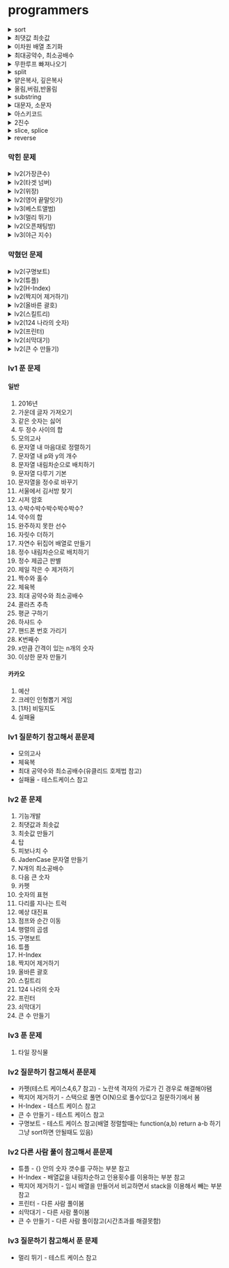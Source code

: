 # programmers

<details>
<summary>sort</summary>
<div markdown="1">

``` javascript
arr = [1, 3, 7, 5, 21, 13, 44]

1. 오름차순
arr.sort(function (a,b){ return a-b; }) // [ 1, 3, 5, 7, 13, 21, 44 ]

2. 내림차순
arr.sort(function (a,b){ return b-a; }) // [ 44, 21, 13, 7, 5, 3, 1 ]
```

</div>
</details>

<details>
<summary>최댓값 최솟값</summary>
<div markdown="1">

``` javascript
var arr = [1, 2, 3]
var max = 0;
var min = 0;

- Number
max = Math.max(1, 2, 3) // 3
min = Math.min(1, 2, 3) // 1

- Array
max = Math.max.apply(null, arr) // 3
min = Math.min.apply(null, arr) // 1
```

</div>
</details>

<details>
<summary>이차원 배열 초기화</summary>
<div markdown="1">

``` javascript
arr = [1,2,3]
col = []

for(var i=0; i<arr.length; i++) {
  col.push([i])
}

console.log(col) // [[0],[1],[2]]
```

</div>
</details>

<details>
<summary>최대공약수, 최소공배수</summary>

<div markdown="1">

- 유클리드 호제법
  - 최대공약수 -> 큰수%작은수 == 0 일때까지 재귀 호출(0일 경우 작은수가 최대 공약)
  - 최소공배수 -> (큰수*작은수)/최대공약수

```
예시) 34, 52

최대 공약수
52%32 = 20
32%20 = 12
20%12 = 8
12%8 = 4
8%4 = 0       >> 4 최대 공약수

최소 공배수
(52*32)/최대 공약수

```
</div>
</details>

<details>
<summary>무한루프 빠져나오기</summary>
<div markdown="1">

``` javascript
var count = 0;
while(true) {
  count++
  if(count == 10) {
    return false
  }

  ... 소스

}
```

</div>
</details>

<details>
<summary>split</summary>
<div markdown="1">

``` javascript
// 문자열을 특정 기준에 맞게 배열로 바꿔주는 함수

var a = "helloWorld"
var b = "h e l l o W o r l d"
var c = "h-e-l-l-o-W-o-r-l-d"

var aa = a.split("")
var bb = b.split(" ")
var cc = c.split("-")

console.log(aa) // 	[ 'h', 'e', 'l', 'l', 'o', 'W', 'o', 'r', 'l', 'd' ]
console.log(bb) // 	[ 'h', 'e', 'l', 'l', 'o', 'W', 'o', 'r', 'l', 'd' ]
console.log(cc) // 	[ 'h', 'e', 'l', 'l', 'o', 'W', 'o', 'r', 'l', 'd' ]

```

</div>
</details>

<details>
<summary>얕은복사, 깊은복사</summary>
<div markdown="1">

``` javascript
// 얕은 복사 -> 기존 배열에 영향을 끼침
// 깊은 복사 -> 기존 배열에 영향을 안끼침
var a = [12, 2, 34, 4] // 기존 배열
var b = a // 얕은 복사
var c = Array.from(a) // 깊은 복사

a.reverse() // 기존 배열 변경
c.push(123123) // 깊은 복사한 배열 변경

console.log(a) // 기존 배열
console.log(b) // 얕은 복사
console.log(c) // 깊은 복사
```

</div>
</details>

</div>
</details>

<details>
<summary>올림,버림,반올림</summary>
<div markdown="1">

``` javascript
1.올림
Math.ceil(변수)

2.버림
Math.floor(변수)

3.반올림
Math.round(변수)

4.소숫점길이 만큼 반올림
변수.toString(소숫점길이)

var num = 99.555
console.log(Math.ceil(num)) // 100
console.log(Math.floor(num)) // 99
console.log(Math.round(num)) // 100
console.log(num.toFixed(2)) // 99.56


```

</div>
</details>

<details>
<summary>substring</summary>
<div markdown="1">

```javascript

var str = '123456789';

// --------------------------------- substring ---------------------------------
// string.substring(start, end) - start인덱스 부터 end인덱스-1 까지 출력함
// string.substring(start) - start부터 마지막 인덱스 까지

console.log(str.substring(1,4)) // 234
console.log(str.substring(0)) // 123456789
console.log(str) // 123456789

// --------------------------------- substr ---------------------------------
// string.substr(start, end) - start인덱스 부터 end인덱스-1 까지 출력함
// string.substr(start) - start부터 마지막 인덱스 까지
console.log(str.substr(0,4)) // 1234
console.log(str.substr(5)) // 6789
console.log(str) // 123456789


```

</div>
</details>

<details>
<summary>대문자, 소문자</summary>
<div markdown="1">

```

```

</div>
</details>

<details>
<summary>아스키코드</summary>
<div markdown="1">

```

```

</div>
</details>

<details>
<summary>2진수</summary>
<div markdown="1">

```

```

</div>
</details>

<details>
<summary>slice, splice</summary>
<div markdown="1">

```

```

</div>
</details>

<details>
<summary>reverse</summary>
<div markdown="1">

```

```

</div>
</details>

### 막힌 문제


<details>
<summary>lv2(가장큰수)</summary>
<div markdown="1">

``` javascript
막힌 부분numbers에 있는 값을cal 변수에 2차원 배열로 넣었는데 그이후에 막힘
ex)
<!-- numbers = [12, 24, 33, 1, 51]
cal = [[1, 2], [2, 4], [3, 3], [1], [5, 1]]
이 상태에서 cal[i][0]이 큰 수를 가장 우선으로 answer변수에 넣고
만약 cal[i][0]와 cal[i+1][0]이 같은경우에는
반복문을 통해 큰수를 찾으려고 하는데 머리가 막힘 -->

function solution(numbers) {
    var answer = '';
    var cal = []
    var a = numbers.sort().reverse().join(" ")
    var num = 0
    for(var i=0; i<numbers.length; i++) {
        cal.push([])
        for(var j=num; j<a.length; j++) {
            if(a[j] !== " ") {
                cal[i].push(a[j])
                num++
            } else {
                num++
                break;
            }
        }
    }

    console.log(a)
    console.log(cal)
    var count = 0;
    while(cal.length>0) {
        count++
        if(count == 10) {
            break;
        }
        for(var i=0; i<cal.length; i++) {
            if(i < cal.length-1 &&cal[i][0] > cal[i+1][0]) {
                answer += cal[i]
                cal.shift()
                break;
            } else {
                answer += cal[i+1]
                break;
            }
        }
    }
    console.log(answer)

    return answer;
}

// 2차 시도
function solution(numbers) {
    var answer = '';
    var a = numbers.join(",")
    var cal = []

    for(var i=0; i<numbers.length; i++) {
        cal.push([])
        for(var j=0; j<a.length; j++) {
            if(a[j]*1 >=0 ) {
                cal[i].push(a[j])
            } else {
                a = a.substr(j+1)
                break;
            }
        }
    }
    cal.sort().reverse()

    for(var i=0; i<cal.length-1; i++) {
        for(var j=0; j<cal[i].length-1; j++) {
            if(cal[i][j] == cal[i+1][j] && cal[i][j+1]<cal[i+1][j]) {  
                var temp = cal[i]
                cal[i] = cal[i+1]
                cal[i+1] = temp
            }
        }
        answer += cal[i]
    }
    answer += cal[i]
    var result = ''
    for(var i=0; i<answer.length; i++) {
        if(answer[i]*1 >=0) {
            result += answer[i]
        }
    }
    console.log(typeof result)
    return result;
}
```

</div>
</details>

<details>
<summary>lv2(타겟 넘버)</summary>
<div markdown="1">

``` javascript
// taget/number 하고 몫 만큼 +, - 계산하기
// ex)
// 3/1 == 3 이므로 순수 +3개, (+, -)0개 되게 만들기
// dfs, bfs 공부하고 다시 풀기
// -1+1+1+1+1 = 3
// +1-1+1+1+1 = 3
// +1+1-1+1+1 = 3
// +1+1+1-1+1 = 3
// +1+1+1+1-1 = 3
function solution(numbers, target) {
    var answer = 0;
    for(var i=0; i<numbers.length; i++) {
        var cal = 0;
        for(var j=0; j<numbers.length; j++) {
            if(cal > target) {
                cal -=  numbers[j]
                continue;
            }
            if(cal <= target) {
                cal += numbers[j]
                if(cal == target) {
                    continue;
                }
            }
        }
        if(cal==target && j==numbers.length) {
            answer++
        }
    }
    return answer;
}
```

</div>
</details>

<details>
<summary>lv2(위장)</summary>
<div markdown="1">

``` javascript
// 순열 공부하고 다시 풀기
function solution(clothes) {
    var answer = clothes.length;
    var hash = {};
    var tail = [];
    var sum = [];

    for(var i=0; i<clothes.length; i++) {
        tail = null;
        for(var j=0; j<clothes[i].length; j++) {
            var value = clothes[i][1]
            if(tail != value) {
                if(!hash[value]) {
                    hash[value] = 1
                } else {
                    hash[value]++
                }
            }
            tail = value
        }
    }
    console.log(hash)
    if(Object.keys(hash).length>1) {
        var cal = [];
        for(var value in hash) {
            cal[value] = hash[]
        }
    }
    return answer;
}
```

</div>
</details>

<details>
<summary>lv2(영어 끝말잇기)</summary>
<div markdown="1">

``` javascript

function solution(n, words) {
    var answer = [1, 1]; // 끝말잇기 시작할때 순서, 차례 초기값 설정
    var countTurn = -1; // 0부터 시작하면 차례가 초기화 제대로 안되서 -1부터 시작
    var countPeople = 0;
    // 모든사람 순서 돌았을때 차례,순번 초기화 함수
    function reset() {
        answer[1]++
        countTurn = 0
        countPeople = 1
    }

    for(var i=0; i<words.length-1; i++) {
        countTurn++
        countPeople++
        var last = words[i].length-1 // 해당 단어 마지막 글자

        if(countTurn == n) {
            reset()
        }
        // console.log(i, answer, countTurn, countPeople)
        if(words[i][last] == words[i+1][0]) {
            for(var j=0; j<=i-1; j++) {
                //  해당 순서 사람이 중복단어를 말했을 경우
                // (i!= j) 하는 이유는 다른 순서에서 중복 단어를 사용했는지 체크하기 위해서
                if(words[i] == words[j] && i!==j) {
                    answer[0] = countPeople
                    return answer
                //  해당 순서 다음 사람이 중복단어를 말했을 경우
                } else if(words[i+1] == words[j] && i!==j) {
                    countTurn++
                    countPeople++
                    if(countTurn == n) {
                        reset()
                        return answer
                    } else {
                        answer[0] = countPeople
                        return answer
                    }
                }
            }
        // 다음 사람이 끝말잇기를 틀렷을 경우
        } else if(words[i][last] !== words[i+1][0]) {
            countTurn++
            countPeople++
            if(countTurn == n) {
                reset()
            }
            return answer
        }         
    }
    // 끝까지 아무도 안틀렷을 경우
    answer[0] = 0
    answer[1] = 0
    return answer
}

```

</div>
</details>

<details>
<summary>lv3(베스트앨범)</summary>
<div markdown="1">

``` javascript
// 제한 조건
// 1. 장르 별로 가장 많이 재생된 노래를 두 개씩 모아 베스트 앨범을 출시
// 2. 속한 노래가 많이 재생된 장르를 먼저 수록합니다.
// 3. 장르 내에서 많이 재생된 노래를 먼저 수록합니다.
// 4. 장르 내에서 재생 횟수가 같은 노래 중에서는 고유 번호가 낮은 노래를 먼저 수록합니다.


// 장르별 재생횟수 내림차순까지는 만들었는데
// 베스트 앨범에 2개 혹은 1개씩 return 하는법을 모르겠음

// [ [ 4, 'pop', 2500 ],
//   [ 3, 'classic', 800 ],
//   [ 1, 'pop', 600 ],
//   [ 0, 'classic', 500 ],
//   [ 2, 'classic', 150 ] ]

function solution(genres, plays) {
    var answer = [];
    var arr = [];

    for(var i=0; i<genres.length; i++) {
        arr.push([])
        arr[i].push(i)
        arr[i].push(genres[i])
        arr[i].push(plays[i])
    }

    arr.sort(function(a, b) {
        return b[2] - a[2]
    })

    console.log(arr)
    return answer;
}
```

</div>
</details>

<details>
<summary>lv3(멀리 뛰기)</summary>
<div markdown="1">

``` javascript
// 순열 조합 공부하고 다시 풀기

function solution(n) {
    var answer = 1;
    var count = 0;
    var double = 2
    var value = n
    while(true) {
        var num = 0;
        if(value-double>=0) {
            num = (value-double)%1234567
            answer += (num+1)%1234567
        } else {
            break;
        }
        double = (double*2)%1234567
    }
    return answer;
}
```

</div>
</details>

<details>
<summary>lv2(오픈채팅방)</summary>
<div markdown="1">

``` javascript
// 배열로 접근하니깐 한계를 느낌
// 객체로 다시 풀어보자.

  // 현재 출력
  // 'Muzi님이 들어왔습니다.',
  // 'Prodo님이 들어왔습니다.',
  // 'Muzi님이 나갔습니다.',
  // 'Prodo님이 들어왔습니다.'

  function solution(record) {
      var answer = '';
      var arr = [];
      var obj = {};

      for(var i=0; i<record.length; i++) {
          arr.push([])
          arr[i] = record[i].split(" ")
      }
      // 들어왔다가 아이디 바꾼 경우 고유 아이디로 구분 해서 바꿔주기
      // change로 들어왔을때 닉네임 바꾸기
      // answer = answer.replace(/Muzi/g, arr[i][2]) /Muzi/ 이부분을 변수로 하는법을 모르겠음
      for(var i=0; i<arr.length; i++) {
          if(arr[i][0] == 'Enter') {
              for(var k=0; k<arr.length; k++) {
                  if(k<i && arr[i][1] == arr[k][1]) {
                      var temp = arr[k][2]
                      // console.log(/arr[k][2]/g)
                      console.log(temp)
                      answer = answer.replace(/Muzi/g, arr[i][2])
                      break;
                  }
              }
              answer += arr[i][2]+'님이 들어왔습니다.'
          } else if(arr[i][0] == 'Leave') {
              for(var j=0; j<arr.length; j++) {
                  if(arr[i][1] == arr[j][1]) {
                      answer += arr[j][2]+'님이 나갔습니다.'
                      break;
                  }
              }
          }
      }
      // console.log(arr)
      return answer;
  }
```

</div>
</details>

<details>
<summary>lv3(야근 지수)</summary>
<div markdown="1">

``` javascript
// 555 4
// (344) 9, 16, 16 => 41
// (335) 9, 9 25 =>  43

// 풀이
// 1. works배열 내림차순 (제곱할때 큰값부터 -1 해야 최솟값이 나올꺼 같아서)
// 2. works배열 요소가 0과 같거나 작으면 continue로 넘기고 큰 경우는 -1 해주기
// 3. n == 0 이면 각 works요소 제곱하고 answer return

function solution(n, works) {
    var answer = 0;
    works.sort(function (a, b) {
        return b-a;
    })
    while(n>0) {

        for(var i=0; i<works.length; i++) {
            n--
            if(works[i]>0) {
                works[i] = works[i]-1
                if(n == 0) {
                    break
                }
            } else {
                continue;
            }
        }
        if(n==0) {
            for(var j=0; j<works.length; j++) {
                answer += works[j]*works[j]
            }
            return answer
        }
    }
    return answer;
}
```

</div>
</details>

### 막혔던 문제

<details>
<summary>lv2(구명보트)</summary>
<div markdown="1">

``` javascript
// 못푼 이유
// people배열 sort할 때 정렬이 제대로 되지않아서
// 로직은 수정 안해도 되지만 실패가 많이 나옴

// 해결법
// people.sort(function(a,b) {
//     return a-b
// })

// 틀린 코드
function solution(people, limit) {
    var answer = 0;
    var index = 0;
    people.sort(...people)

        while(true) {
            index++
            if(people.length == 0) {
                break;
            }
            if(people.length == 1) {
                answer++
                break;
            }

            if(people[0]+people[people.length-index] <= limit && people.length-index>0) {
                answer += index
                people.splice(people.length-index, index)
                people.shift()            
                index = 0
            } else if(index>people.length && people.length !== 1) {
                answer += people.length
                break;
            }   
        }
    return answer;
}
```
</div>
</details>

<details>
<summary>lv2(튜플)</summary>
<div markdown="1">

``` javascript
// 못푼 이유

// [3, 2, 4, 1] => 답
// [ 3, 2, 1, 4, 3, 2, 3, 3, 2, 4 ] => 내가 만든 배열
// 위에 배열 처럼 값은 뽑았는데 어떻게 답처럼 정렬을 하는지 해결방법을 몰랐었는데

// 해결법
// 객체를 이용해서 중복 값을 알맞게 저장함

// 틀린 코드
function solution(s) {
    var answer = s.replace(/[{}]/g, "").split(',')
    console.log(answer) // [ 3, 2, 1, 4, 3, 2, 3, 3, 2, 4 ]
    return answer;
}

```

</div>
</details>

<details>
<summary>lv2(H-Index)</summary>
<div markdown="1">

``` javascript
// 못푼 이유
// 인용횟수 만큼 while문을 돌려서 너무 비효율 적이었고
// 논문수 1000편이고 인용횟수가 2000일때 h최댓값을 구할수 없음

// 해결법
// 내림차순하고 0번째 인덱스부터 인용횟수를 index = 0으로 지정하고
// 반복문을 통해서 index < 내림차순한 배열 값일때 index++ 계속함

// 틀린 코드
function solution(citations) {
    var answer = 0;
    var count = -1;
    while(true) {
        count++
        var h = 0;
        var max = Math.max(...citations)
        if(max == 0) {
            return 0
        } else if(max == count) {
            return count
        }

        for(var i=0; i<citations.length; i++) {
            if(citations[i] >= count) {
                h++
            }
        }
        if(count == h) {
            return h
        }
    }
    return answer;
}
```

</div>
</details>

<details>
<summary>lv2(짝지어 제거하기)</summary>
<div markdown="1">

``` javascript
// 못푼 이유
// 효율성이 안좋음

// 해결법
// stack을 이용함

// 틀린코드
function solution(s)
{
    var answer = 0;
    var cal = s.split("")
    for(var i=cal.length-1; i>0; i--) {

        if(cal[i-1] == cal[i]) {
            cal.splice(i-1, 2)
        }
    }
    if(cal.length ==0) {
        return 1
    } else {
        return 0
    }

    return answer;
}
```

</div>
</details>

<details>
<summary>lv2(올바른 괄호)</summary>
<div markdown="1">

``` javascript
// 못푼 이유
// 효율성 실패

// 해결법
// 스택 이용

// 틀린 코드
function solution(s){
    var answer = true;
    var total = []
    for(var i=0; i<s.length; i++) {
        total.push(s[i])
    }

    function again(total) {

        for(var j=0; j<total.length; j++) {
            if(total[j] ==="(" && total[j+1] ===")") {
                total.splice(j,2)
                again(total)
            }

        }
        if(total.length<1) {
            return answer = true
        } else {
            return answer = false
        }


    }
    again(total)
    return answer;
}

```

</div>
</details>

<details>
<summary>lv2(스킬트리)</summary>
<div markdown="1">


``` javascript
// 못푼 이유
// 순서는 뽑았는데 [0,1,2,0] [1,3,4] 순서를 못구하겠음
// skill_trees의 순서 값은 뽑았는데 올바른 스킬 순서인지 구분을 못했음

// 해결법
// skill_trees의 순서는 무조건 [0,1,2 ...]순서로 나와야된다는걸 깨달음

// 틀린 코드
function solution(skill, skill_trees) {
    var answer = 0;


        for(var i=0; i<skill_trees.length; i++) {
            var a = []
            for(var q=0; q<skill.length; q++) {
                a.push(0)
            }
            for(var j=0; j<skill_trees[i].length; j++) {
                for(var k=0; k<skill.length; k++) {
                    if(skill[k] == skill_trees[i][j]) {
                        a[k] = j+1

                    }
                }
            }
            console.log(a, i, j, k)
            answer++
            for(var w=0; w<a.length; w++) {
                if(w<a.length-1 && a[w]>a[w+1]) {
                    answer--
                    break;
                }
            }

        }


    return answer;
}
```

</div>
</details>

<details>
<summary>lv2(124 나라의 숫자)</summary>
<div markdown="1">

``` javascript

// 못푼 이유
// n의 값이 12이하일때 answer를 구하는 법을 찾지 못했음

// 해결법
// n:30이 answer:244가 만들어지는 과정을 일일히 써봄
// n == 30일때 n값 변화
// 1. (30-3)/3 => 9 ----> answer == '4'
// 2. (9-3)/3 => 2 ----> answer == '44'
// 3. 2일때는 if(n<=3)조건에 의해 ----> answer == '442'

// 틀린 코드
// 1 1     11 42       21 144
// 2 2     12 44       22 211
// 3 4     13 111      23 212
// 4 11    14 112      24 214
// 5 12    15 114      25 221
// 6 14    16 121      26 222
// 7 21    17 122      27 224
// 8 22    18 124      28 241
// 9 24    19 141      29 242
// 10 41   20 142      30 244

function solution(n) {
    var answer = '';
    var arr = [4,1,2]
    if(n<=3) {
        answer += arr[n%3]
        return answer
    }
    while(true) {
        answer += arr[n%3]
        n = Math.floor(n/3)
        if(Math.floor(n/3) <= 1) {
            answer += arr[n%3]
            break;
        }
    }
    var result = answer.split('').reverse().join('')
    console.log(result)
    return result;
}
```

</div>
</details>

<details>
<summary>lv2(프린터)</summary>
<div markdown="1">

``` javascript

// 못푼 이유
// 상황마다 location위치를 어떻게 처리해야 할지 몰랐음

// 해결법
// 임시 배열에 priorities 내림차순한 배열 임시 저장
// (if문) - priorities[0]번째 값과 내림차순[cnt]값(중요도가 높은순)이 같을때 인쇄
// (else문) - priorities[0]번째 값 맨뒤로 보내고 location값 = location-1
//            location < 0 이 되는순간 priorities.length-1로 바꿈
//            (그 이유는 해당 location 차례가 되었는데 중요도가 높은게 있기 때문에 맨뒤로 가기 때문)
// location이 0이면서 중요도가 제일 높을때 cnt값 return

// 틀린 코드
function solution(priorities, location) {
    var answer = 0;
    var count = 0;
    while(true) {
        var max = Math.max.apply(null, priorities)
        count++
        if(count == 10) {
            break;
        }
        if(priorities[location] == max) {
            return answer += 1
        }
        for(var i=priorities[location]; i<priorities.length; i++) {
            if(priorities[location] < priorities[i]) {
                answer += priorities.length-i
                priorities.splice(i, priorities.length-i)
                console.log(priorities)
            }
        }
    }
    return answer;
}
```

</div>
</details>

<details>
<summary>lv2(쇠막대기)</summary>
<div markdown="1">

``` javascript

// 못푼 이유
// 문제를 이해 못함

// 해결법
// ')'이 나올때 쇠막대기 조각 만들어지는 개수
// [0], [3, 3, 2, 3, 2, 1, 0(막대 마지막이므로 1)], [1, 0(막대 마지막이므로 1)]
// 스택을 이용해서 풀면됌

// 틀린 코드
// 못풀어서 없음
```

</div>
</details>

<details>
<summary>lv2(큰 수 만들기)</summary>
<div markdown="1">

``` javascript
// 못푼 이유
// 시간 초과

// 해결법
// 1. 가장 큰 수를 담을 임시 배열stack 생성
// 2. number 배열에서 차례로 꺼내면서 stack에 쌓인 값과 비교하여 stack push or pop
// 3. 끝까지 비교해도 k가 남아있으면 마지막 배열부터 제거

// 틀린 코드
function solution(number, k) {
    var answer = '';
    var count = 0;
    var stop = 0;
    var arr = number.split("")

    while(k>0) {
        stop++
        if(count == k) {
            break;
        } else if(stop > k) {
            var num = k-count
            var a = arr.splice(arr.length-num, num)
            break;
        }

        for(var i=0; i<arr.length-1; i++) {
            if(arr[i]<arr[i+1]) {
                count++
                arr.splice(i,1)
                break;
            }
        }
    }
    answer = arr.join("")
    return answer;
}

```

</div>
</details>

### lv1 푼 문제

#### 일반
1. 2016년
2. 가운데 글자 가져오기
3. 같은 숫자는 싫어
4. 두 정수 사이의 합
5. 모의고사
6. 문자열 내 마음대로 정렬하기
7. 문자열 내 p와 y의 개수
8. 문자열 내림차순으로 배치하기
9. 문자열 다루기 기본
10. 문자열을 정수로 바꾸기
11. 서울에서 김서방 찾기
12. 시저 암호
13. 수박수박수박수박수박수?
14. 약수의 합
15. 완주하지 못한 선수
16. 자릿수 더하기
17. 자연수 뒤집어 배열로 만들기
18. 정수 내림차순으로 배치하기
19. 정수 제곱근 판별
20. 제일 작은 수 제거하기
21. 짝수와 홀수
22. 체육복
23. 최대 공약수와 최소공배수
24. 콜라츠 추측
25. 평균 구하기
26. 하샤드 수
27. 핸드폰 번호 가리기
28. K번째수
29. x만큼 간격이 있는 n개의 숫자
30. 이상한 문자 만들기


#### 카카오
1. 예산
2. 크레인 인형뽑기 게임
3. [1차] 비밀지도
4. 실패율

### lv1 질문하기 참고해서 푼문제
- 모의고사
- 체육복
- 최대 공약수와 최소공배수(유클리드 호제법 참고)
- 실패율 - 테스트케이스 참고

### lv2 푼 문제
1. 기능개발
2. 최댓값과 최솟값
3. 최솟값 만들기
4. 탑
5. 피보나치 수
6. JadenCase 문자열 만들기
7. N개의 최소공배수
8. 다음 큰 숫자
9. 카펫
10. 숫자의 표현
11. 다리를 지나는 트럭
12. 예상 대진표
13. 점프와 순간 이동
14. 행렬의 곱셈
15. 구명보트
16. 튜플
17. H-Index
18. 짝지어 제거하기
19. 올바른 괄호
20. 스킬트리
21. 124 나라의 숫자
22. 프린터
23. 쇠막대기
24. 큰 수 만들기

### lv3 푼 문제
1. 타일 장식물

### lv2 질문하기 참고해서 푼문제
- 카펫(테스트 케이스4,6,7 참고) - 노란색 격자의 가로가 긴 경우로 해결해야됌
- 짝지어 제거하기 - 스택으로 풀면 O(N)으로 풀수있다고 질문하기에서 봄
- H-Index - 테스트 케이스 참고
- 큰 수 만들기 - 테스트 케이스 참고
- 구명보트 - 테스트 케이스 참고(배열 정렬할때는 function(a,b) return a-b 하기 그냥 sort하면 안될때도 있음)


### lv2 다른 사람 풀이 참고해서 푼문제
- 튜플 - {} 안의 숫자 갯수를 구하는 부분 참고
- H-Index - 배열값을 내림차순하고 인용횟수를 이용하는 부분 참고
- 짝지어 제거하기 - 임시 배열을 만들어서 비교하면서 stack을 이용해서 빼는 부분 참고
- 프린터 - 다른 사람 풀이봄
- 쇠막대기 - 다른 사람 풀이봄
- 큰 수 만들기 - 다른 사람 풀이참고(시간초과를 해결못함)


### lv3 질문하기 참고해서 푼 문제
- 멀리 뛰기 - 테스트 케이스 참고
